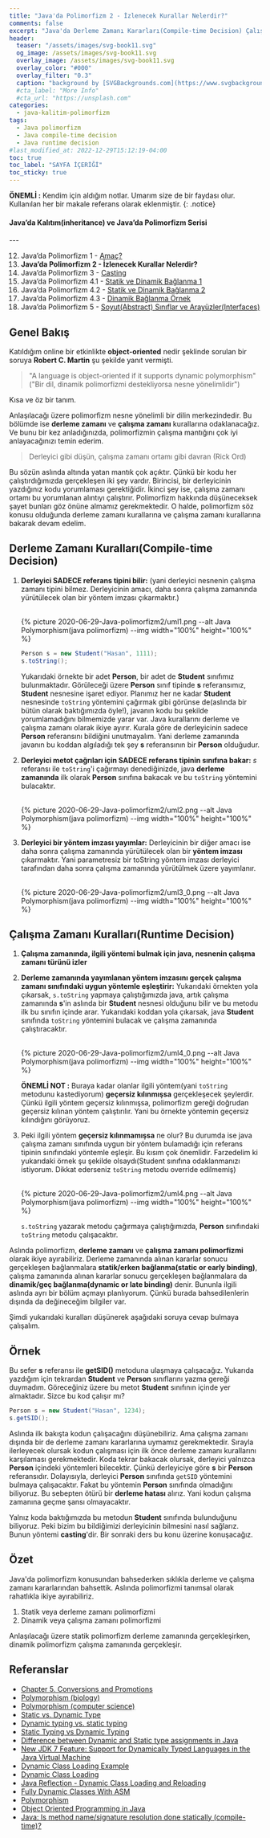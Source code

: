 ```yaml
---
title: "Java'da Polimorfizm 2 - İzlenecek Kurallar Nelerdir?"
comments: false
excerpt: "Java'da Derleme Zamanı Kararları(Compile-time Decision) Çalışma Zamanı Kararları(Runtime Decision) ne anlama gelmektedir?"
header:
  teaser: "/assets/images/svg-book11.svg"
  og_image: /assets/images/svg-book11.svg
  overlay_image: /assets/images/svg-book11.svg
  overlay_color: "#000"
  overlay_filter: "0.3"
  caption: "background by [SVGBackgrounds.com](https://www.svgbackgrounds.com/)"
  #cta_label: "More Info"
  #cta_url: "https://unsplash.com"
categories:
  - java-kalitim-polimorfizm
tags:
  - Java polimorfizm
  - Java compile-time decision
  - Java runtime decision
#last_modified_at: 2022-12-29T15:12:19-04:00
toc: true
toc_label: "SAYFA İÇERİĞİ"
toc_sticky: true
---
```




**ÖNEMLİ :** Kendim için aldığım notlar. Umarım size de bir faydası olur. Kullanılan her bir makale referans olarak eklenmiştir.
{: .notice}

<div class="notice--info" markdown="1">
<h4 class="no_toc"><i class="fas fa-lightbulb"></i> Java’da Kalıtım(inheritance) ve Java’da Polimorfizm Serisi</h4>
---

12. Java’da Polimorfizm 1 - [Amaç?](/java-kalitim-polimorfizm/Java-polimorfizm1/)
13. **Java’da Polimorfizm 2 - İzlenecek Kurallar Nelerdir?**
14. Java’da Polimorfizm 3 - [Casting](/java-kalitim-polimorfizm/Java-polimorfizm3/)
15. Java’da Polimorfizm 4.1 - [Statik ve Dinamik Bağlanma 1](/java-kalitim-polimorfizm/Java-polimorfizm4_1/)
16. Java’da Polimorfizm 4.2 - [Statik ve Dinamik Bağlanma 2](/java-kalitim-polimorfizm/Java-polimorfizm4_2/)
17. Java’da Polimorfizm 4.3 - [Dinamik Bağlanma Örnek](/java-kalitim-polimorfizm/Java-polimorfizm4_3/)
18. Java’da Polimorfizm 5 - [Soyut(Abstract) Sınıflar ve Arayüzler(Interfaces)](/java-kalitim-polimorfizm/Java-polimorfizm5/)
</div>

## Genel Bakış

Katıldığım online bir etkinlikte **object-oriented** nedir şeklinde sorulan bir soruya **Robert C. Martin** şu şekilde yanıt vermişti.

> "A language is object-oriented if it supports dynamic polymorphism" ("Bir dil, dinamik polimorfizmi destekliyorsa nesne yönelimlidir")

Kısa ve öz bir tanım.

Anlaşılacağı üzere polimorfizm nesne yönelimli bir dilin merkezindedir. Bu bölümde ise **derleme zamanı** ve **çalışma zamanı** kurallarına odaklanacağız. Ve bunu bir kez anladığınızda, polimorfizmin çalışma mantığını çok iyi anlayacağınızı temin ederim.

> Derleyici gibi düşün, çalışma zamanı ortamı gibi davran (Rick Ord)

Bu sözün aslında altında yatan mantık çok açıktır. Çünkü bir kodu her çalıştırdığımızda gerçekleşen iki şey vardır. Birincisi, bir derleyicinin yazdığınız kodu yorumlaması gerektiğidir. İkinci şey ise, çalışma zamanı ortamı bu yorumlanan alıntıyı çalıştırır. Polimorfizm hakkında düşüneceksek şayet bunları göz önüne almamız gerekmektedir. O halde, polimorfizm söz konusu olduğunda derleme zamanı kurallarına ve çalışma zamanı kurallarına bakarak devam edelim.

## Derleme Zamanı Kuralları(Compile-time Decision)

1. **Derleyici SADECE referans tipini bilir:** (yani derleyici nesnenin çalışma zamanı tipini bilmez. Derleyicinin amacı, daha sonra çalışma zamanında yürütülecek olan bir yöntem imzası çıkarmaktır.)


    <br/>{% picture 2020-06-29-Java-polimorfizm2/uml1.png --alt Java Polymorphism(java polimorfizm) --img width="100%" height="100%" %}<br/>


    ```java
    Person s = new Student("Hasan", 1111);
    s.toString();
    ```
    Yukarıdaki örnekte bir adet **Person**, bir adet de **Student** sınıfımız bulunmaktadır.  Görüleceği üzere **Person** sınıf tipinde **s** referansımız, **Student** nesnesine işaret ediyor. Planımız her ne kadar **Student** nesnesinde `toString` yöntemini çağırmak gibi görünse de(aslında bir bütün olarak baktığımızda öyle!), javanın kodu bu şekilde yorumlamadığını bilmemizde yarar var. Java kurallarını derleme ve çalışma zamanı olarak ikiye ayırır. Kurala göre de derleyicinin sadece **Person** referansını bildiğini unutmayalım. Yani derleme zamanında javanın bu koddan algıladığı tek şey **s** referansının bir **Person** olduğudur.

2. **Derleyici metot çağrıları için SADECE referans tipinin sınıfına bakar:** *s* referansı ile `toString`'i çağırmayı denediğinizde, java **derleme zamanında** ilk olarak **Person** sınıfına bakacak ve bu `toString` yöntemini bulacaktır.

    <br/>{% picture 2020-06-29-Java-polimorfizm2/uml2.png --alt Java Polymorphism(java polimorfizm) --img width="100%" height="100%" %}<br/>

3. **Derleyici bir yöntem imzası yayımlar:** Derleyicinin bir diğer amacı ise daha sonra çalışma zamanında yürütülecek olan bir **yöntem imzası** çıkarmaktır. Yani parametresiz bir toString yöntem imzası derleyici tarafından daha sonra çalışma zamanında yürütülmek üzere yayımlanır.

    <br/>{% picture 2020-06-29-Java-polimorfizm2/uml3_0.png --alt Java Polymorphism(java polimorfizm) --img width="100%" height="100%" %}<br/>

## Çalışma Zamanı Kuralları(Runtime Decision)

1. **Çalışma zamanında, ilgili yöntemi bulmak için java, nesnenin çalışma zamanı türünü izler**
2. **Derleme zamanında yayımlanan yöntem imzasını gerçek çalışma zamanı sınıfındaki uygun yöntemle eşleştirir:** Yukarıdaki örnekten yola çıkarsak, ``s.toString`` yapmaya çalıştığımızda java, artık çalışma zamanında **s**'in aslında bir **Student** nesnesi olduğunu bilir ve bu metodu ilk bu sınıfın içinde arar. Yukarıdaki koddan yola çıkarsak, java **Student** sınıfında ``toString`` yöntemini bulacak ve çalışma zamanında çalıştıracaktır.

    <br/>{% picture 2020-06-29-Java-polimorfizm2/uml4_0.png --alt Java Polymorphism(java polimorfizm) --img width="100%" height="100%" %}<br/>

    **ÖNEMLİ NOT :** Buraya kadar olanlar ilgili yöntem(yani ``toString`` metodunu kastediyorum) **geçersiz kılınmışsa** gerçekleşecek şeylerdir. Çünkü ilgili yöntem geçersiz kılınmışsa, polimorfizm gereği doğrudan geçersiz kılınan yöntem çalıştırılır. Yani bu örnekte yöntemin geçersiz kılındığını görüyoruz.

3. Peki ilgili yöntem **geçersiz kılınmamışsa** ne olur? Bu durumda ise java çalışma zamanı sınıfında uygun bir yöntem bulamadığı için referans tipinin sınıfındaki yöntemle eşleşir. Bu kısım çok önemlidir. Farzedelim ki yukarıdaki örnek şu şekilde olsaydı(Student sınıfına odaklanmanızı istiyorum. Dikkat ederseniz ``toString`` metodu override edilmemiş)

    <br/>{% picture 2020-06-29-Java-polimorfizm2/uml4.png --alt Java Polymorphism(java polimorfizm) --img width="100%" height="100%" %}<br/>

    ``s.toString`` yazarak metodu çağırmaya çalıştığımızda, **Person** sınıfındaki ``toString`` metodu çalışacaktır.


Aslında polimorfizm, **derleme zamanı** ve **çalışma zamanı polimorfizmi** olarak ikiye ayırabiliriz. Derleme zamanında alınan kararlar sonucu gerçekleşen bağlanmalara **statik/erken bağlanma(static or early binding)**, çalışma zamanında alınan kararlar sonucu gerçekleşen bağlanmalara da **dinamik/geç bağlanma(dynamic or late binding)** denir. Bununla ilgili aslında ayrı bir bölüm açmayı planlıyorum. Çünkü burada bahsedilenlerin dışında da değineceğim bilgiler var.

Şimdi yukarıdaki kuralları düşünerek aşağıdaki soruya cevap bulmaya çalışalım.

## Örnek

Bu sefer **s** referansı ile **getSID()** metoduna ulaşmaya çalışacağız. Yukarıda yazdığım için tekrardan **Student** ve **Person** sınıflarını yazma gereği duymadım. Göreceğiniz üzere bu metot **Student** sınıfının içinde yer almaktadır. Sizce bu kod çalışır mı?

```java
Person s = new Student("Hasan", 1234);
s.getSID();
```

Aslında ilk bakışta kodun çalışacağını düşünebiliriz. Ama çalışma zamanı dışında bir de derleme zamanı kararlarına uymamız gerekmektedir. Sırayla ilerleyecek olursak kodun çalışması için ilk önce derleme zamanı kurallarını karşılaması gerekmektedir. Koda tekrar bakacak olursak, derleyici yalnızca **Person** içindeki yöntemleri bilecektir. Çünkü derleyiciye göre **s** bir **Person** referansıdır. Dolayısıyla, derleyici **Person** sınıfında ``getSID`` yöntemini bulmaya çalışacaktır. Fakat bu yöntemin **Person** sınıfında olmadığını biliyoruz. Bu sebepten ötürü bir **derleme hatası** alırız. Yani kodun çalışma zamanına geçme şansı olmayacaktır.

Yalnız koda baktığımızda bu metodun **Student** sınıfında bulunduğunu biliyoruz. Peki bizim bu bildiğimizi derleyicinin bilmesini nasıl sağlarız. Bunun yöntemi **casting**'dir. Bir sonraki ders bu konu üzerine konuşacağız.

## Özet
Java'da polimorfizm konusundan bahsederken sıklıkla derleme ve çalışma zamanı kararlarından bahsettik. Aslında polimorfizmi tanımsal olarak rahatlıkla ikiye ayırabiliriz.

1. Statik veya derleme zamanı polimorfizmi
2. Dinamik veya çalışma zamanı polimorfizmi

Anlaşılacağı üzere statik polimorfizm derleme zamanında gerçekleşirken, dinamik polimorfizm çalışma zamanında gerçekleşir.

## Referanslar
* [Chapter 5. Conversions and Promotions](https://docs.oracle.com/javase/specs/jls/se7/html/jls-5.html)
* [Polymorphism (biology)](https://en.wikipedia.org/wiki/Polymorphism_(biology))
* [Polymorphism (computer science)](https://en.wikipedia.org/wiki/Polymorphism_(computer_science))
* [Static vs. Dynamic Type](https://inst.eecs.berkeley.edu/~cs61bl/su15/materials/guides/static-dynamic.pdf)
* [Dynamic typing vs. static typing](https://docs.oracle.com/cd/E57471_01/bigData.100/extensions_bdd/src/cext_transform_typing.html#:~:text=First%2C%20dynamically%2Dtyped%20languages%20perform,type%20checking%20at%20compile%20time.&text=If%20a%20script%20written%20in,the%20errors%20have%20been%20fixed.)
* [Static Typing vs Dynamic Typing](https://www.coderscampus.com/static-typing-vs-dynamic-typing/)
* [Difference between Dynamic and Static type assignments in Java](https://stackoverflow.com/questions/20504714/difference-between-dynamic-and-static-type-assignments-in-java/20505326)
* [New JDK 7 Feature: Support for Dynamically Typed Languages in the Java Virtual Machine](https://www.oracle.com/technical-resources/articles/javase/dyntypelang.html)
* [Dynamic Class Loading Example](https://examples.javacodegeeks.com/core-java/dynamic-class-loading-example/)
* [Dynamic Class Loading](https://www.clear.rice.edu/comp310/JavaResources/dynamic_class_load.html)
* [Java Reflection - Dynamic Class Loading and Reloading](http://tutorials.jenkov.com/java-reflection/dynamic-class-loading-reloading.html)
* [Fully Dynamic Classes With ASM](https://dzone.com/articles/fully-dynamic-classes-with-asm)
* [Polymorphism](https://docs.oracle.com/javase/tutorial/java/IandI/polymorphism.html)
* [Object Oriented Programming in Java](https://www.coursera.org/learn/object-oriented-java?specialization=java-object-oriented)
* [Java: Is method name/signature resolution done statically (compile-time)?](https://stackoverflow.com/questions/9223938/java-is-method-name-signature-resolution-done-statically-compile-time)

